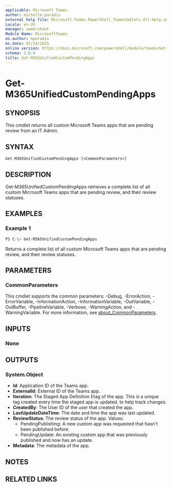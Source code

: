 ```yaml
---
applicable: Microsoft Teams
author: michelle-paradis
external help file: Microsoft.Teams.PowerShell.TeamsCmdlets.dll-Help.xml
Locale: en-US
manager: swmerchant
Module Name: MicrosoftTeams
ms.author: mparadis
ms.date: 01/14/2025
online version: https://docs.microsoft.com/powershell/module/teams/Get-M365UnifiedCustomPendingApps
schema: 2.0.0
title: Get-M365UnifiedCustomPendingApps
---
```


# Get-M365UnifiedCustomPendingApps

## SYNOPSIS

This cmdlet returns all custom Microsoft Teams apps that are pending review from an IT Admin.

## SYNTAX

```
Get-M365UnifiedCustomPendingApps [<CommonParameters>]
```

## DESCRIPTION

Get-M365UnifiedCustomPendingApps retrieves a complete list of all custom Microsoft Teams apps that are pending review, and their review statuses.

## EXAMPLES

### Example 1

```powershell
PS C:\> Get-M365UnifiedCustomPendingApps
```

Returns a complete list of all custom Microsoft Teams apps that are pending review, and their review statuses.

## PARAMETERS

### CommonParameters

This cmdlet supports the common parameters: -Debug, -ErrorAction, -ErrorVariable, -InformationAction, -InformationVariable, -OutVariable, -OutBuffer, -PipelineVariable, -Verbose, -WarningAction, and -WarningVariable. For more information, see [about_CommonParameters](http://go.microsoft.com/fwlink/?LinkID=113216).

## INPUTS

### None

## OUTPUTS

### System.Object

- **Id**: Application ID of the Teams app.
- **ExternalId**: External ID of the Teams app.
- **Iteration**: The Staged App Definition Etag of the app. This is a unique tag created every time
  the staged app is updated, to help track changes.
- **CreatedBy**: The User ID of the user that created the app.
- **LastUpdateDateTime**: The date and time the app was last updated.
- **ReviewStatus**: The review status of the app. Values:
  - PendingPublishing: A new custom app was requested that hasn't been published before.
  - PendingUpdate: An existing custom app that was previously published and now has an update.
- **Metadata**: The metadata of the app.

## NOTES

## RELATED LINKS
